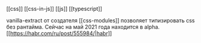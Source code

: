 [[css]] [[css-in-js]] [[js]] [[typescript]]

vanilla-extract от создателя [[css-modules]]
позволяет типизировать css без рантайма. Сейчас на май 2021 года находится в alpha.
[[https://habr.com/ru/post/555984/|habr]]